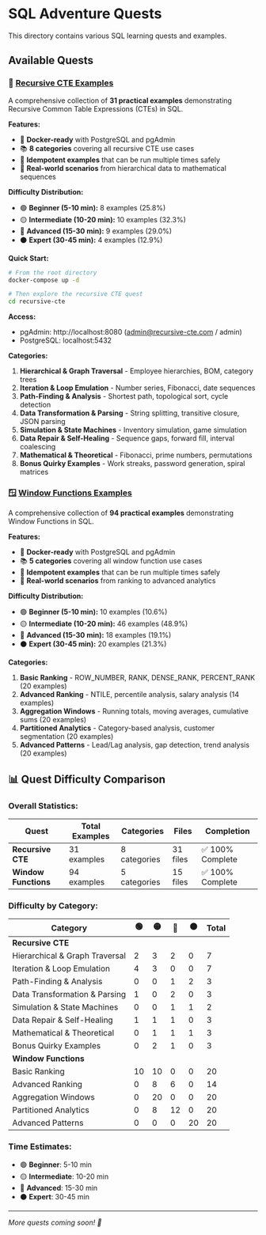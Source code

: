 # SQL Adventure Quests

This directory contains various SQL learning quests and examples.

## Available Quests

### 🚀 [Recursive CTE Examples](./recursive-cte/)

A comprehensive collection of **31 practical examples** demonstrating Recursive Common Table Expressions (CTEs) in SQL.

**Features:**
- 🐳 **Docker-ready** with PostgreSQL and pgAdmin
- 📚 **8 categories** covering all recursive CTE use cases
- 🔄 **Idempotent examples** that can be run multiple times safely
- 🎯 **Real-world scenarios** from hierarchical data to mathematical sequences

**Difficulty Distribution:**
- 🟢 **Beginner (5-10 min):** 8 examples (25.8%)
- 🟡 **Intermediate (10-20 min):** 10 examples (32.3%)
- 🔴 **Advanced (15-30 min):** 9 examples (29.0%)
- ⚫ **Expert (30-45 min):** 4 examples (12.9%)

**Quick Start:**
```bash
# From the root directory
docker-compose up -d

# Then explore the recursive CTE quest
cd recursive-cte
```

**Access:**
- pgAdmin: http://localhost:8080 (admin@recursive-cte.com / admin)
- PostgreSQL: localhost:5432

**Categories:**
1. **Hierarchical & Graph Traversal** - Employee hierarchies, BOM, category trees
2. **Iteration & Loop Emulation** - Number series, Fibonacci, date sequences
3. **Path-Finding & Analysis** - Shortest path, topological sort, cycle detection
4. **Data Transformation & Parsing** - String splitting, transitive closure, JSON parsing
5. **Simulation & State Machines** - Inventory simulation, game simulation
6. **Data Repair & Self-Healing** - Sequence gaps, forward fill, interval coalescing
7. **Mathematical & Theoretical** - Fibonacci, prime numbers, permutations
8. **Bonus Quirky Examples** - Work streaks, password generation, spiral matrices

### 🪟 [Window Functions Examples](./window-functions/)

A comprehensive collection of **94 practical examples** demonstrating Window Functions in SQL.

**Features:**
- 🐳 **Docker-ready** with PostgreSQL and pgAdmin
- 📚 **5 categories** covering all window function use cases
- 🔄 **Idempotent examples** that can be run multiple times safely
- 🎯 **Real-world scenarios** from ranking to advanced analytics

**Difficulty Distribution:**
- 🟢 **Beginner (5-10 min):** 10 examples (10.6%)
- 🟡 **Intermediate (10-20 min):** 46 examples (48.9%)
- 🔴 **Advanced (15-30 min):** 18 examples (19.1%)
- ⚫ **Expert (30-45 min):** 20 examples (21.3%)

**Categories:**
1. **Basic Ranking** - ROW_NUMBER, RANK, DENSE_RANK, PERCENT_RANK (20 examples)
2. **Advanced Ranking** - NTILE, percentile analysis, salary analysis (14 examples)
3. **Aggregation Windows** - Running totals, moving averages, cumulative sums (20 examples)
4. **Partitioned Analytics** - Category-based analysis, customer segmentation (20 examples)
5. **Advanced Patterns** - Lead/Lag analysis, gap detection, trend analysis (20 examples)

## 📊 Quest Difficulty Comparison

### **Overall Statistics:**
| Quest | Total Examples | Categories | Files | Completion |
|-------|---------------|------------|-------|------------|
| **Recursive CTE** | 31 examples | 8 categories | 31 files | ✅ 100% Complete |
| **Window Functions** | 94 examples | 5 categories | 15 files | ✅ 100% Complete |

### **Difficulty by Category:**

| Category | 🟢 | 🟡 | 🔴 | ⚫ | Total |
|----------|----|----|----|----|-------|
| **Recursive CTE** |
| Hierarchical & Graph Traversal | 2 | 3 | 2 | 0 | 7 |
| Iteration & Loop Emulation | 4 | 3 | 0 | 0 | 7 |
| Path-Finding & Analysis | 0 | 0 | 1 | 2 | 3 |
| Data Transformation & Parsing | 1 | 0 | 2 | 0 | 3 |
| Simulation & State Machines | 0 | 0 | 1 | 1 | 2 |
| Data Repair & Self-Healing | 1 | 1 | 1 | 0 | 3 |
| Mathematical & Theoretical | 0 | 1 | 1 | 1 | 3 |
| Bonus Quirky Examples | 0 | 2 | 1 | 0 | 3 |
| **Window Functions** |
| Basic Ranking | 10 | 10 | 0 | 0 | 20 |
| Advanced Ranking | 0 | 8 | 6 | 0 | 14 |
| Aggregation Windows | 0 | 20 | 0 | 0 | 20 |
| Partitioned Analytics | 0 | 8 | 12 | 0 | 20 |
| Advanced Patterns | 0 | 0 | 0 | 20 | 20 |

### **Time Estimates:**
- 🟢 **Beginner**: 5-10 min
- 🟡 **Intermediate**: 10-20 min  
- 🔴 **Advanced**: 15-30 min
- ⚫ **Expert**: 30-45 min

---

*More quests coming soon! 🎉* 
